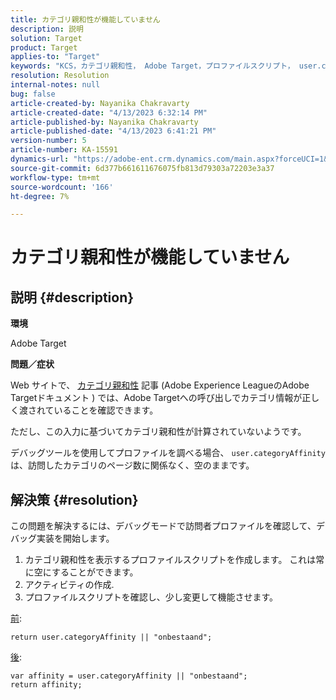 ```yaml
---
title: カテゴリ親和性が機能していません
description: 説明
solution: Target
product: Target
applies-to: "Target"
keywords: "KCS，カテゴリ親和性， Adobe Target，プロファイルスクリプト， user.categoryAffinity"
resolution: Resolution
internal-notes: null
bug: false
article-created-by: Nayanika Chakravarty
article-created-date: "4/13/2023 6:32:14 PM"
article-published-by: Nayanika Chakravarty
article-published-date: "4/13/2023 6:41:21 PM"
version-number: 5
article-number: KA-15591
dynamics-url: "https://adobe-ent.crm.dynamics.com/main.aspx?forceUCI=1&pagetype=entityrecord&etn=knowledgearticle&id=adf3bd7f-29da-ed11-a7c7-6045bd0067ea"
source-git-commit: 6d377b661611676075fb813d79303a72203e3a37
workflow-type: tm+mt
source-wordcount: '166'
ht-degree: 7%

---
```


# カテゴリ親和性が機能していません

## 説明 {#description}


<b>環境</b>

Adobe Target

<b>問題／症状</b>

Web サイトで、 [カテゴリ親和性](https://experienceleague.adobe.com/docs/target/using/audiences/visitor-profiles/category-affinity.html?lang=en) 記事 (Adobe Experience LeagueのAdobe Targetドキュメント ) では、Adobe Targetへの呼び出しでカテゴリ情報が正しく渡されていることを確認できます。

ただし、この入力に基づいてカテゴリ親和性が計算されていないようです。

デバッグツールを使用してプロファイルを調べる場合、 `user.categoryAffinity` は、訪問したカテゴリのページ数に関係なく、空のままです。


## 解決策 {#resolution}


この問題を解決するには、デバッグモードで訪問者プロファイルを確認して、デバッグ実装を開始します。

1. カテゴリ親和性を表示するプロファイルスクリプトを作成します。 これは常に空にすることができます。
2. アクティビティの作成.
3. プロファイルスクリプトを確認し、少し変更して機能させます。


<u>前</u>:


```
return user.categoryAffinity || "onbestaand";
```


<u>後</u>:


```
var affinity = user.categoryAffinity || "onbestaand";
return affinity;
```

